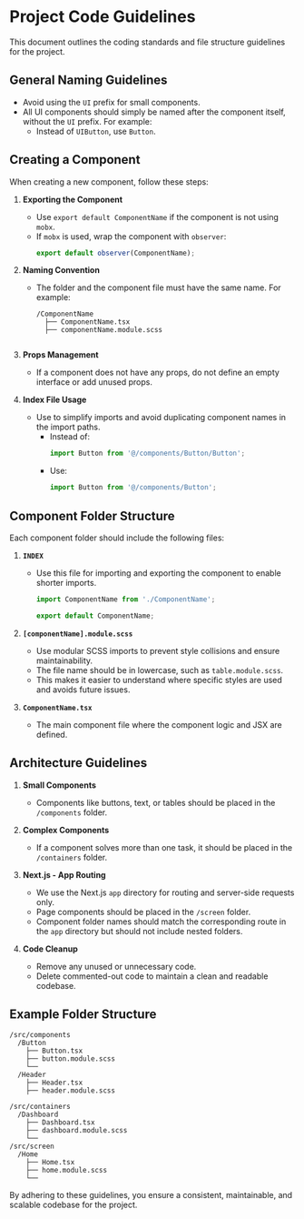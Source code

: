 # Project Code Guidelines

This document outlines the coding standards and file structure guidelines for the project.

## General Naming Guidelines

- Avoid using the `UI` prefix for small components.
- All UI components should simply be named after the component itself, without the `UI` prefix.
  For example:
    - Instead of `UIButton`, use `Button`.

## Creating a Component

When creating a new component, follow these steps:

1. **Exporting the Component**
    - Use `export default ComponentName` if the component is not using `mobx`.
    - If `mobx` is used, wrap the component with `observer`:
      ```typescript
      export default observer(ComponentName);
      ```

2. **Naming Convention**
    - The folder and the component file must have the same name. For example:
      ```
      /ComponentName
        ├── ComponentName.tsx
        ├── componentName.module.scss
        
      ```

3. **Props Management**
    - If a component does not have any props, do not define an empty interface or add unused props.

4. **Index File Usage**
    - Use  to simplify imports and avoid duplicating component names in the import paths.
        - Instead of:
          ```typescript
          import Button from '@/components/Button/Button';
          ```
        - Use:
          ```typescript
          import Button from '@/components/Button';
          ```

## Component Folder Structure

Each component folder should include the following files:

1. **`INDEX`**
    - Use this file for importing and exporting the component to enable shorter imports.
      ```typescript
      import ComponentName from './ComponentName';
      
      export default ComponentName;
      ```

2. **`[componentName].module.scss`**
    - Use modular SCSS imports to prevent style collisions and ensure maintainability.
    - The file name should be in lowercase, such as `table.module.scss`.
    - This makes it easier to understand where specific styles are used and avoids future issues.

3. **`ComponentName.tsx`**
    - The main component file where the component logic and JSX are defined.

## Architecture Guidelines

1. **Small Components**
    - Components like buttons, text, or tables should be placed in the `/components` folder.

2. **Complex Components**
    - If a component solves more than one task, it should be placed in the `/containers` folder.

3. **Next.js - App Routing**
    - We use the Next.js `app` directory for routing and server-side requests only.
    - Page components should be placed in the `/screen` folder.
    - Component folder names should match the corresponding route in the `app` directory but should not include nested folders.

4. **Code Cleanup**
    - Remove any unused or unnecessary code.
    - Delete commented-out code to maintain a clean and readable codebase.

## Example Folder Structure

```
/src/components
  /Button
    ├── Button.tsx
    ├── button.module.scss
    └── 
  /Header
    ├── Header.tsx
    ├── header.module.scss
    
/src/containers
  /Dashboard
    ├── Dashboard.tsx
    ├── dashboard.module.scss
    └── 
/src/screen
  /Home
    ├── Home.tsx
    ├── home.module.scss
    └── 
```

By adhering to these guidelines, you ensure a consistent, maintainable, and scalable codebase for the project.